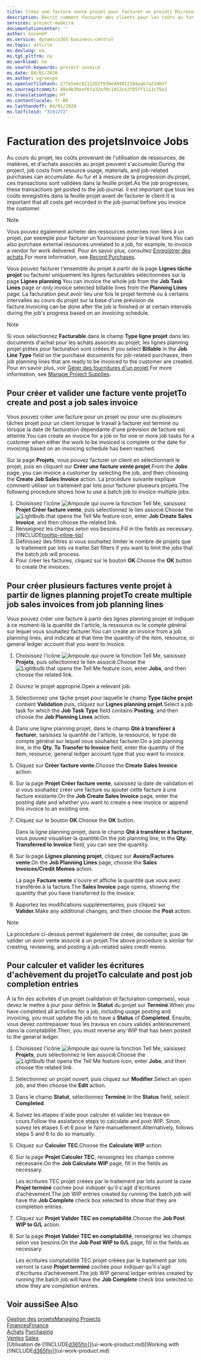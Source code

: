 ```yaml
---
title: Créez une facture vente projet pour facturer un projet| Microsoft Docs
description: Décrit comment facturer des clients pour les coûts au fur et à mesure de l'avancée du projet.
services: project-madeira
documentationcenter: ''
author: SorenGP
ms.service: dynamics365-business-central
ms.topic: article
ms.devlang: na
ms.tgt_pltfrm: na
ms.workload: na
ms.search.keywords: project invoice
ms.date: 04/01/2020
ms.author: sgroespe
ms.openlocfilehash: 277e5e6cb212202f930ed49012184aa67a23d03f
ms.sourcegitcommit: 88e4b30eaf6fa32af0c1452ce2f85ff1111c75e2
ms.translationtype: HT
ms.contentlocale: fr-BE
ms.lasthandoff: 04/01/2020
ms.locfileid: "3191272"
---
```

# <a name="invoice-jobs"></a><span data-ttu-id="76dd3-103">Facturation des projets</span><span class="sxs-lookup"><span data-stu-id="76dd3-103">Invoice Jobs</span></span>
<span data-ttu-id="76dd3-104">Au cours du projet, les coûts provenant de l'utilisation de ressources, de matières, et d'achats associés au projet peuvent s'accumuler.</span><span class="sxs-lookup"><span data-stu-id="76dd3-104">During the project, job costs from resource usage, materials, and job-related purchases can accumulate.</span></span> <span data-ttu-id="76dd3-105">Au fur et à mesure de la progression du projet, ces transactions sont validées dans la feuille projet.</span><span class="sxs-lookup"><span data-stu-id="76dd3-105">As the job progresses, these transactions get posted to the job journal.</span></span> <span data-ttu-id="76dd3-106">Il est important que tous les coûts enregistrés dans la feuille projet avant de facturer le client.</span><span class="sxs-lookup"><span data-stu-id="76dd3-106">It is important that all costs get recorded in the job journal before you invoice the customer.</span></span>

> [!NOTE]
> <span data-ttu-id="76dd3-107">Vous pouvez également acheter des ressources externes non liées à un projet, par exemple pour facturer un fournisseur pour le travail livré.</span><span class="sxs-lookup"><span data-stu-id="76dd3-107">You can also purchase external resources unrelated to a job, for example, to invoice a vendor for work delivered.</span></span> <span data-ttu-id="76dd3-108">Pour en savoir plus, consultez [Enregistrer des achats](purchasing-how-record-purchases.md).</span><span class="sxs-lookup"><span data-stu-id="76dd3-108">For more information, see [Record Purchases](purchasing-how-record-purchases.md).</span></span>

<span data-ttu-id="76dd3-109">Vous pouvez facturer l'ensemble du projet à partir de la page **Lignes tâche projet** ou facturer uniquement les lignes facturables sélectionnées sur la page **Lignes planning**.</span><span class="sxs-lookup"><span data-stu-id="76dd3-109">You can invoice the whole job from the **Job Task Lines** page or only invoice selected billable lines from the **Planning Lines** page.</span></span> <span data-ttu-id="76dd3-110">La facturation peut avoir lieu une fois le projet terminé ou à certains intervalles au cours du projet sur la base d'une prévision de facture.</span><span class="sxs-lookup"><span data-stu-id="76dd3-110">Invoicing can be done after the job is finished or at certain intervals during the job's progress based on an invoicing schedule.</span></span>

> [!NOTE]  
>   <span data-ttu-id="76dd3-111">Si vous sélectionnez **Facturable** dans le champ **Type ligne projet** dans les documents d'achat pour les achats associés au projet, les lignes planning projet prêtes pour facturation sont créées.</span><span class="sxs-lookup"><span data-stu-id="76dd3-111">If you select **Billable** in the **Job Line Type** field on the purchase documents for job-related purchases, then job planning lines that are ready to be invoiced to the customer are created.</span></span> <span data-ttu-id="76dd3-112">Pour en savoir plus, voir [Gérer des fournitures d'un projet](projects-how-manage-project-supplies.md).</span><span class="sxs-lookup"><span data-stu-id="76dd3-112">For more information, see [Manage Project Supplies](projects-how-manage-project-supplies.md).</span></span>

## <a name="to-create-and-post-a-job-sales-invoice"></a><span data-ttu-id="76dd3-113">Pour créer et valider une facture vente projet</span><span class="sxs-lookup"><span data-stu-id="76dd3-113">To create and post a job sales invoice</span></span>
<span data-ttu-id="76dd3-114">Vous pouvez créer une facture pour un projet ou pour une ou plusieurs tâches projet pour un client lorsque le travail à facturer est terminé ou lorsque la date de facturation dépendante d'une prévision de facture est atteinte.</span><span class="sxs-lookup"><span data-stu-id="76dd3-114">You can create an invoice for a job or for one or more job tasks for a customer when either the work to be invoiced is complete or the date for invoicing based on an invoicing schedule has been reached.</span></span>

<span data-ttu-id="76dd3-115">Sur la page **Projets**, vous pouvez facturer un client en sélectionnant le projet, puis en cliquant sur **Créer une facture vente projet**.</span><span class="sxs-lookup"><span data-stu-id="76dd3-115">From the **Jobs** page, you can invoice a customer by selecting the job, and then choosing the **Create Job Sales Invoice** action.</span></span> <span data-ttu-id="76dd3-116">La procédure suivante explique comment utiliser un traitement par lots pour facturer plusieurs projets.</span><span class="sxs-lookup"><span data-stu-id="76dd3-116">The following procedure shows how to use a batch job to invoice multiple jobs.</span></span>  

1. <span data-ttu-id="76dd3-117">Choisissez l'icône ![Ampoule qui ouvre la fonction Tell Me](media/ui-search/search_small.png "Dites-moi ce que vous voulez faire"), saisissez **Projet Créer facture vente**, puis sélectionnez le lien associé.</span><span class="sxs-lookup"><span data-stu-id="76dd3-117">Choose the ![Lightbulb that opens the Tell Me feature](media/ui-search/search_small.png "Tell me what you want to do") icon, enter **Job Create Sales Invoice**, and then choose the related link.</span></span>  
2. <span data-ttu-id="76dd3-118">Renseignez les champs selon vos besoins.</span><span class="sxs-lookup"><span data-stu-id="76dd3-118">Fill in the fields as necessary.</span></span> [!INCLUDE[tooltip-inline-tip](includes/tooltip-inline-tip_md.md)]
3. <span data-ttu-id="76dd3-119">Définissez des filtres si vous souhaitez limiter le nombre de projets que le traitement par lots va traiter.</span><span class="sxs-lookup"><span data-stu-id="76dd3-119">Set filters if you want to limit the jobs that the batch job will process.</span></span>
4. <span data-ttu-id="76dd3-120">Pour créer les factures, cliquez sur le bouton **OK**.</span><span class="sxs-lookup"><span data-stu-id="76dd3-120">Choose the **OK** button to create the invoices.</span></span>  

## <a name="to-create-multiple-job-sales-invoices-from-job-planning-lines"></a><span data-ttu-id="76dd3-121">Pour créer plusieurs factures vente projet à partir de lignes planning projet</span><span class="sxs-lookup"><span data-stu-id="76dd3-121">To create multiple job sales invoices from job planning lines</span></span>
<span data-ttu-id="76dd3-122">Vous pouvez créer une facture à partir des lignes planning projet et indiquer à ce moment-là la quantité de l'article, la ressource ou le compte général sur lequel vous souhaitez facturer.</span><span class="sxs-lookup"><span data-stu-id="76dd3-122">You can create an invoice from a job planning lines, and indicate at that time the quantity of the item, resource, or general ledger account that you want to invoice.</span></span>

1. <span data-ttu-id="76dd3-123">Choisissez l'icône ![Ampoule qui ouvre la fonction Tell Me](media/ui-search/search_small.png "Dites-moi ce que vous voulez faire"), saisissez **Projets**, puis sélectionnez le lien associé.</span><span class="sxs-lookup"><span data-stu-id="76dd3-123">Choose the ![Lightbulb that opens the Tell Me feature](media/ui-search/search_small.png "Tell me what you want to do") icon, enter **Jobs**, and then choose the related link.</span></span>
2. <span data-ttu-id="76dd3-124">Ouvrez le projet approprié.</span><span class="sxs-lookup"><span data-stu-id="76dd3-124">Open a relevant job.</span></span>
3. <span data-ttu-id="76dd3-125">Sélectionnez une tâche projet pour laquelle le champ **Type tâche projet** contient **Validation** puis, cliquez sur **Lignes planning projet**.</span><span class="sxs-lookup"><span data-stu-id="76dd3-125">Select a job task for which the **Job Task Type** field contains **Posting**, and then choose the **Job Planning Lines** action.</span></span>  
4. <span data-ttu-id="76dd3-126">Dans une ligne planning projet, dans le champ **Qté à transférer à facturer**, saisissez la quantité de l'article, la ressource, le type de compte général sur lequel vous souhaitez facturer.</span><span class="sxs-lookup"><span data-stu-id="76dd3-126">On a job planning line, in the **Qty. To Transfer to Invoice** field, enter the quantity of the item, resource, general ledger account type that you want to invoice.</span></span>  
5. <span data-ttu-id="76dd3-127">Cliquez sur **Créer facture vente**.</span><span class="sxs-lookup"><span data-stu-id="76dd3-127">Choose the **Create Sales Invoice** action.</span></span>
6. <span data-ttu-id="76dd3-128">Sur la page **Projet Créer facture vente**, saisissez la date de validation et si vous souhaitez créer une facture ou ajouter cette facture à une facture existante.</span><span class="sxs-lookup"><span data-stu-id="76dd3-128">On the **Job Create Sales Invoice** page, enter the posting date and whether you want to create a new invoice or append this invoice to an existing one.</span></span>
7. <span data-ttu-id="76dd3-129">Cliquez sur le bouton **OK**.</span><span class="sxs-lookup"><span data-stu-id="76dd3-129">Choose the **OK** button.</span></span>  

    <span data-ttu-id="76dd3-130">Dans la ligne planning projet, dans le champ **Qté à transférer à facturer**, vous pouvez visualiser la quantité.</span><span class="sxs-lookup"><span data-stu-id="76dd3-130">On the job planning line, in the **Qty. Transferred to Invoice** field, you can see the quantity.</span></span>
8. <span data-ttu-id="76dd3-131">Sur la page **Lignes planning projet**, cliquez sur **Avoirs/Factures vente**.</span><span class="sxs-lookup"><span data-stu-id="76dd3-131">On the **Job Planning Lines** page, choose the **Sales Invoices/Credit Memos** action.</span></span>

    <span data-ttu-id="76dd3-132">La page **Facture vente** s'ouvre et affiche la quantité que vous avez transférée à la facture.</span><span class="sxs-lookup"><span data-stu-id="76dd3-132">The **Sales Invoice** page opens, showing the quantity that you have transferred to the invoice.</span></span>  
9. <span data-ttu-id="76dd3-133">Apportez les modifications supplémentaires, puis cliquez sur **Valider**.</span><span class="sxs-lookup"><span data-stu-id="76dd3-133">Make any additional changes, and then choose the **Post** action.</span></span>

> [!NOTE]  
>   <span data-ttu-id="76dd3-134">La procédure ci-dessus permet également de créer, de consulter, puis de valider un avoir vente associé à un projet.</span><span class="sxs-lookup"><span data-stu-id="76dd3-134">The above procedure is similar for creating, reviewing, and posting a job-related sales credit memo.</span></span>

## <a name="to-calculate-and-post-job-completion-entries"></a><span data-ttu-id="76dd3-135">Pour calculer et valider les écritures d'achèvement du projet</span><span class="sxs-lookup"><span data-stu-id="76dd3-135">To calculate and post job completion entries</span></span>
<span data-ttu-id="76dd3-136">À la fin des activités d'un projet (validation et facturation comprises), vous devez le mettre à jour pour définir le **Statut** du projet sur **Terminé**.</span><span class="sxs-lookup"><span data-stu-id="76dd3-136">When you have completed all activities for a job, including usage posting and invoicing, you must update the job to have a **Status** of **Completed**.</span></span> <span data-ttu-id="76dd3-137">Ensuite, vous devez contrepasser tous les travaux en cours validés antérieurement dans la comptabilité.</span><span class="sxs-lookup"><span data-stu-id="76dd3-137">Then, you must reverse any WIP that has been posted to the general ledger.</span></span>

1. <span data-ttu-id="76dd3-138">Choisissez l'icône ![Ampoule qui ouvre la fonction Tell Me](media/ui-search/search_small.png "Dites-moi ce que vous voulez faire"), saisissez **Projets**, puis sélectionnez le lien associé.</span><span class="sxs-lookup"><span data-stu-id="76dd3-138">Choose the ![Lightbulb that opens the Tell Me feature](media/ui-search/search_small.png "Tell me what you want to do") icon, enter **Jobs**, and then choose the related link.</span></span>  
2. <span data-ttu-id="76dd3-139">Sélectionnez un projet ouvert, puis cliquez sur **Modifier**.</span><span class="sxs-lookup"><span data-stu-id="76dd3-139">Select an open job, and then choose the **Edit** action.</span></span>
3. <span data-ttu-id="76dd3-140">Dans le champ **Statut**, sélectionnez **Terminé**.</span><span class="sxs-lookup"><span data-stu-id="76dd3-140">In the **Status** field, select **Completed**.</span></span>
4. <span data-ttu-id="76dd3-141">Suivez les étapes d'aide pour calculer et valider les travaux en cours.</span><span class="sxs-lookup"><span data-stu-id="76dd3-141">Follow the assistance steps to calculate and post WIP.</span></span> <span data-ttu-id="76dd3-142">Sinon, suivez les étapes 5 et 6 pour le faire manuellement.</span><span class="sxs-lookup"><span data-stu-id="76dd3-142">Alternatively, follows steps 5 and 6 to do so manually.</span></span>  
5. <span data-ttu-id="76dd3-143">Cliquez sur **Calculer TEC**.</span><span class="sxs-lookup"><span data-stu-id="76dd3-143">Choose the **Calculate WIP** action.</span></span>
6. <span data-ttu-id="76dd3-144">Sur la page **Projet Calculer TEC**, renseignez les champs comme nécessaire.</span><span class="sxs-lookup"><span data-stu-id="76dd3-144">On the **Job Calculate WIP** page, fill in the fields as necessary.</span></span>  

     <span data-ttu-id="76dd3-145">Les écritures TEC projet créées par le traitement par lots auront la case **Projet terminé** cochée pour indiquer qu'il s'agit d'écritures d’achèvement.</span><span class="sxs-lookup"><span data-stu-id="76dd3-145">The job WIP entries created by running the batch job will have the **Job Complete** check box selected to show that they are completion entries.</span></span>  
7. <span data-ttu-id="76dd3-146">Cliquez sur **Projet Valider TEC en comptabilité**.</span><span class="sxs-lookup"><span data-stu-id="76dd3-146">Choose the **Job Post WIP to G/L** action.</span></span>
8. <span data-ttu-id="76dd3-147">Sur la page **Projet Valider TEC en comptabilité**, renseignez les champs selon vos besoins.</span><span class="sxs-lookup"><span data-stu-id="76dd3-147">On the **Job Post WIP to G/L** page, fill in the fields as necessary.</span></span>  

     <span data-ttu-id="76dd3-148">Les écritures comptabilité TEC projet créées par le traitement par lots verront la case **Projet terminé** cochée pour indiquer qu'il s'agit d'écritures d’achèvement.</span><span class="sxs-lookup"><span data-stu-id="76dd3-148">The job WIP general ledger entries created by running the batch job will have the **Job Complete** check box selected to show they are completion entries.</span></span>

## <a name="see-also"></a><span data-ttu-id="76dd3-149">Voir aussi</span><span class="sxs-lookup"><span data-stu-id="76dd3-149">See Also</span></span>
[<span data-ttu-id="76dd3-150">Gestion des projets</span><span class="sxs-lookup"><span data-stu-id="76dd3-150">Managing Projects</span></span>](projects-manage-projects.md)  
[<span data-ttu-id="76dd3-151">Finances</span><span class="sxs-lookup"><span data-stu-id="76dd3-151">Finance</span></span>](finance.md)  
<span data-ttu-id="76dd3-152">[Achats](purchasing-manage-purchasing.md)       </span><span class="sxs-lookup"><span data-stu-id="76dd3-152">[Purchasing](purchasing-manage-purchasing.md)       </span></span>  
<span data-ttu-id="76dd3-153">[Ventes](sales-manage-sales.md)    </span><span class="sxs-lookup"><span data-stu-id="76dd3-153">[Sales](sales-manage-sales.md)    </span></span>  
<span data-ttu-id="76dd3-154">[Utilisation de [!INCLUDE[d365fin](includes/d365fin_md.md)]](ui-work-product.md)</span><span class="sxs-lookup"><span data-stu-id="76dd3-154">[Working with [!INCLUDE[d365fin](includes/d365fin_md.md)]](ui-work-product.md)</span></span>  
